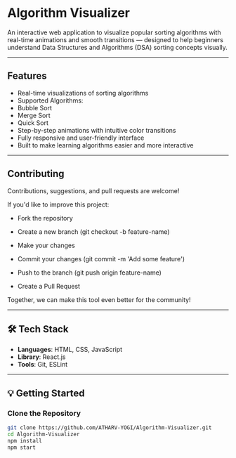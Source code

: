 # Algorithm Visualizer

An interactive web application to visualize popular sorting algorithms with real-time animations and smooth transitions — designed to help beginners understand Data Structures and Algorithms (DSA) sorting concepts visually.

---

## Features

-  Real-time visualizations of sorting algorithms
-  Supported Algorithms:
  - Bubble Sort
  - Merge Sort
  - Quick Sort
-  Step-by-step animations with intuitive color transitions
-  Fully responsive and user-friendly interface
-  Built to make learning algorithms easier and more interactive

---

## Contributing
Contributions, suggestions, and pull requests are welcome!

If you'd like to improve this project:

- Fork the repository

- Create a new branch (git checkout -b feature-name)

- Make your changes

- Commit your changes (git commit -m 'Add some feature')

- Push to the branch (git push origin feature-name)

- Create a Pull Request

Together, we can make this tool even better for the community!


---



## 🛠️ Tech Stack

- **Languages**: HTML, CSS, JavaScript
- **Library**: React.js
- **Tools**: Git, ESLint

---

## 💡 Getting Started

### Clone the Repository

```bash
git clone https://github.com/ATHARV-YOGI/Algorithm-Visualizer.git
cd Algorithm-Visualizer
npm install
npm start
